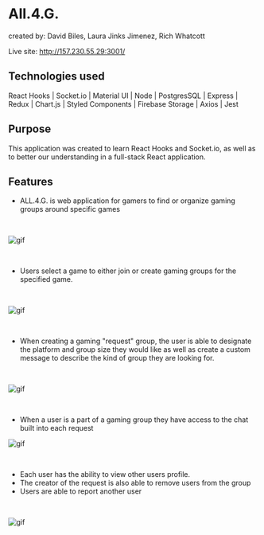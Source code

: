 # All.4.G.

created by: David Biles, Laura Jinks Jimenez, Rich Whatcott

Live site: http://157.230.55.29:3001/

## Technologies used
React Hooks | Socket.io | Material UI | Node | PostgresSQL | Express | Redux | Chart.js | Styled Components | Firebase Storage | Axios | Jest

## Purpose
This application was created to learn React Hooks and Socket.io, as well as to better our understanding in a full-stack React application.

## Features
* ALL.4.G. is web application for gamers to find or organize gaming groups around specific games

<br/>

![gif](utils/gifs/intro-gif-all.gif)

<br/>

* Users select a game to either join or create gaming groups for the specified game.

<br/>

![gif](utils/gifs/request-page.gif)

<br/>

* When creating a gaming "request" group, the user is able to designate the platform and group size they would like as well as create a custom message to describe the kind of group they are looking for.

<br/>

![gif](utils/gifs/create-request.gif)

<br/>

* When a user is a part of a gaming group they have access to the chat built into each request

![gif](utils/gifs/chat.gif)

<br/>

* Each user has the ability to view other users profile. 
* The creator of the request is also able to remove users from the group
* Users are able to report another user

<br/>

![gif](utils/gifs/remove-from-team.gif)